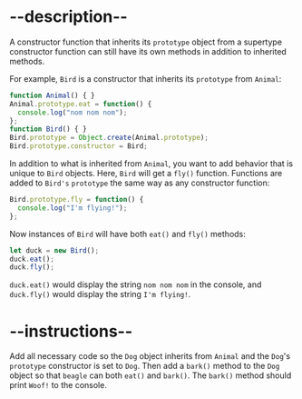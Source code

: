 

# --description--

A constructor function that inherits its `prototype` object from a supertype constructor function can still have its own methods in addition to inherited methods.

For example, `Bird` is a constructor that inherits its `prototype` from `Animal`:

```js
function Animal() { }
Animal.prototype.eat = function() {
  console.log("nom nom nom");
};
function Bird() { }
Bird.prototype = Object.create(Animal.prototype);
Bird.prototype.constructor = Bird;
```

In addition to what is inherited from `Animal`, you want to add behavior that is unique to `Bird` objects. Here, `Bird` will get a `fly()` function. Functions are added to `Bird's` `prototype` the same way as any constructor function:

```js
Bird.prototype.fly = function() {
  console.log("I'm flying!");
};
```

Now instances of `Bird` will have both `eat()` and `fly()` methods:

```js
let duck = new Bird();
duck.eat();
duck.fly();
```

`duck.eat()` would display the string `nom nom nom` in the console, and `duck.fly()` would display the string `I'm flying!`.

# --instructions--

Add all necessary code so the `Dog` object inherits from `Animal` and the `Dog`'s `prototype` constructor is set to `Dog`. Then add a `bark()` method to the `Dog` object so that `beagle` can both `eat()` and `bark()`. The `bark()` method should print `Woof!` to the console.

